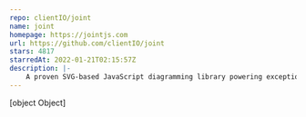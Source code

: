 ```yaml
---
repo: clientIO/joint
name: joint
homepage: https://jointjs.com
url: https://github.com/clientIO/joint
stars: 4817
starredAt: 2022-01-21T02:15:57Z
description: |-
    A proven SVG-based JavaScript diagramming library powering exceptional UIs
---
```


[object Object]
